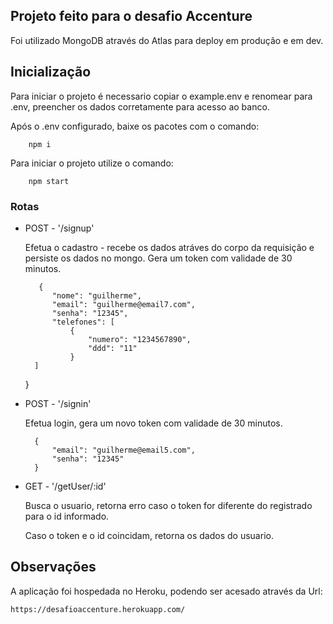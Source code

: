 ## Projeto feito para o desafio Accenture

Foi utilizado MongoDB através do Atlas para deploy em produção e em dev.

## Inicialização

Para iniciar o projeto é necessario copiar o example.env e renomear para .env, preencher os dados corretamente para acesso ao banco. 

Após o .env configurado, baixe os pacotes com o comando: 

        npm i

Para iniciar o projeto utilize o comando:

        npm start

### Rotas

* POST - '/signup'
    
    Efetua o cadastro - recebe os dados atráves do corpo da requisição e persiste os dados no mongo. Gera um token com validade de 30 minutos.
    
         {
            "nome": "guilherme",
            "email": "guilherme@email7.com",
            "senha": "12345",
            "telefones": [
                {
                    "numero": "1234567890",
                    "ddd": "11"
                }
        ]
    }

* POST - '/signin'

    Efetua login, gera um novo token com validade de 30 minutos.

        {
            "email": "guilherme@email5.com",
            "senha": "12345"
        }

* GET - '/getUser/:id'

    Busca o usuario, retorna erro caso o token for diferente do registrado para o id informado.
    
    Caso o token e o id coincidam, retorna os dados do usuario.


## Observações

A aplicação foi hospedada no Heroku, podendo ser acesado através da Url:

    https://desafioaccenture.herokuapp.com/